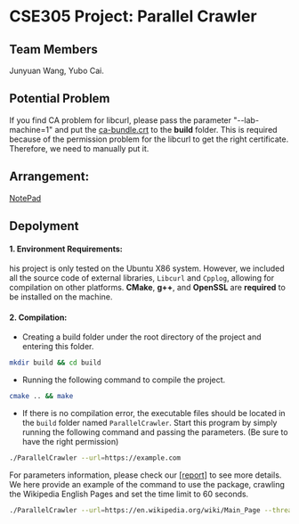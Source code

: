 # CSE305 Project: Parallel Crawler

## Team Members
Junyuan Wang, Yubo Cai.

## Potential Problem
If you find CA problem for libcurl, please pass the parameter "--lab-machine=1" and put the [ca-bundle.crt](./ca-bundle.crt) to the **build** folder. This is required because of the permission problem for the libcurl to get the right certificate. Therefore, we need to manually put it.

## Arrangement:
[NotePad](https://md.frankutils.xyz/JevZE7KUSAueIvMpHN-5fQ)

## Depolyment

#### 1. Environment Requirements:
his project is only tested on the Ubuntu X86 system. However, we included all the source code of external libraries, `Libcurl` and `Cpplog`, allowing for compilation on other platforms. **CMake**, **g++**, and **OpenSSL** are **required** to be installed on the machine.

#### 2. Compilation:
  - Creating a build folder under the root directory of the project and entering this folder.
```bash
mkdir build && cd build
```
- Running the following command to compile the project.
  
```bash
cmake .. && make
```
- If there is no compilation error, the executable files should be located in the `build` folder named `ParallelCrawler`. Start this program by simply running the following command and passing the parameters. (Be sure to have the right permission)

```bash
./ParallelCrawler --url=https://example.com
```

For parameters information, please check our [[report]](CSE305_Project.pdf) to see more details. We here provide an example of the command to use the package, crawling the Wikipedia English Pages and set the time limit to 60 seconds.
```bash
./ParallelCrawler --url=https://en.wikipedia.org/wiki/Main_Page --threads=32 --output=found_urls.txt --max-urls=0 --max-time=60 --debug=1 cache-type=1
```